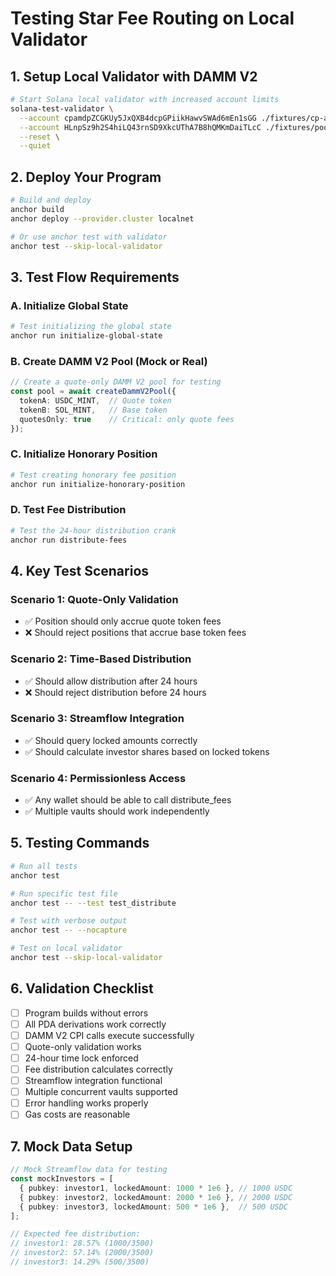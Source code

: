 # Testing Star Fee Routing on Local Validator

## 1. Setup Local Validator with DAMM V2

```bash
# Start Solana local validator with increased account limits
solana-test-validator \
  --account cpamdpZCGKUy5JxQXB4dcpGPiikHawvSWAd6mEn1sGG ./fixtures/cp-amm-program.so \
  --account HLnpSz9h2S4hiLQ43rnSD9XkcUThA7B8hQMKmDaiTLcC ./fixtures/pool-authority.json \
  --reset \
  --quiet
```

## 2. Deploy Your Program

```bash
# Build and deploy
anchor build
anchor deploy --provider.cluster localnet

# Or use anchor test with validator
anchor test --skip-local-validator
```

## 3. Test Flow Requirements

### A. Initialize Global State
```bash
# Test initializing the global state
anchor run initialize-global-state
```

### B. Create DAMM V2 Pool (Mock or Real)
```typescript
// Create a quote-only DAMM V2 pool for testing
const pool = await createDammV2Pool({
  tokenA: USDC_MINT,  // Quote token
  tokenB: SOL_MINT,   // Base token  
  quotesOnly: true    // Critical: only quote fees
});
```

### C. Initialize Honorary Position
```bash
# Test creating honorary fee position
anchor run initialize-honorary-position
```

### D. Test Fee Distribution
```bash
# Test the 24-hour distribution crank
anchor run distribute-fees
```

## 4. Key Test Scenarios

### Scenario 1: Quote-Only Validation
- ✅ Position should only accrue quote token fees
- ❌ Should reject positions that accrue base token fees

### Scenario 2: Time-Based Distribution
- ✅ Should allow distribution after 24 hours
- ❌ Should reject distribution before 24 hours

### Scenario 3: Streamflow Integration
- ✅ Should query locked amounts correctly
- ✅ Should calculate investor shares based on locked tokens

### Scenario 4: Permissionless Access
- ✅ Any wallet should be able to call distribute_fees
- ✅ Multiple vaults should work independently

## 5. Testing Commands

```bash
# Run all tests
anchor test

# Run specific test file
anchor test -- --test test_distribute

# Test with verbose output
anchor test -- --nocapture

# Test on local validator
anchor test --skip-local-validator
```

## 6. Validation Checklist

- [ ] Program builds without errors
- [ ] All PDA derivations work correctly  
- [ ] DAMM V2 CPI calls execute successfully
- [ ] Quote-only validation works
- [ ] 24-hour time lock enforced
- [ ] Fee distribution calculates correctly
- [ ] Streamflow integration functional
- [ ] Multiple concurrent vaults supported
- [ ] Error handling works properly
- [ ] Gas costs are reasonable

## 7. Mock Data Setup

```typescript
// Mock Streamflow data for testing
const mockInvestors = [
  { pubkey: investor1, lockedAmount: 1000 * 1e6 }, // 1000 USDC
  { pubkey: investor2, lockedAmount: 2000 * 1e6 }, // 2000 USDC  
  { pubkey: investor3, lockedAmount: 500 * 1e6 },  // 500 USDC
];

// Expected fee distribution: 
// investor1: 28.57% (1000/3500)
// investor2: 57.14% (2000/3500)  
// investor3: 14.29% (500/3500)
```
